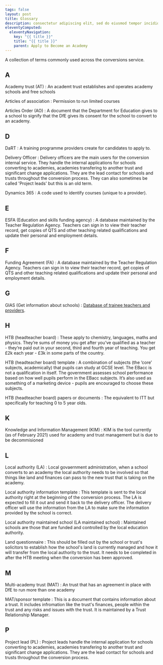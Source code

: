 ```yaml
---
tags: false
layout: post
title: Glossary
description: consectetur adipiscing elit, sed do eiusmod tempor incididunt ut labore et dolore magna aliqua. Ut enim ad minim veniam, quis nostrud exercitation
eleventyComputed:
  eleventyNavigation:
    key: "{{ title }}"
    title: "{{ title }}"
    parent: Apply to Become an Academy
---
```


A collection of terms commonly used across the conversions service.

## A

Academy trust (AT)
: An academt trust establishes and operates academy schools and free schools

Articles of association
: Permission to run limited courses

Articles Order (AO)
: A document that the Department for Education gives to a school to signify that the DfE gives its consent for the school to convert to an academy.

## D

DaRT
: A training programme providers create for candidates to apply to.

Delivery Officer
: Delivery officers are the main users for the conversion internal service. They handle the internal applications for schools converting to academies, academies transfering to another trust and significant change applications. They are the lead contact for schools and trusts throughout the conversion process. They can also sometimes be called 'Project leads' but this is an old term.

Dynamics 365
: A code used to identify courses (unique to a provider).

## E

ESFA (Education and skills funding agency)
: A database maintained by the Teacher Regulation Agency. Teachers can sign in to view their teacher record, get copies of QTS and other teaching related qualifications and update their personal and employment details.

## F

Funding Agreement (FA)
: A database maintained by the Teacher Regulation Agency. Teachers can sign in to view their teacher record, get copies of QTS and other teaching related qualifications and update their personal and employment details.

## G

GIAS (Get information about schools)
: [Database of trainee teachers and providers](https://www.gov.uk/guidance/database-of-trainee-teachers-and-providers-dttp).

## H

HTB (headteacher board)
: These apply to chemistry, languages, maths and physics. They’re sums of money you get after you’ve qualified as a teacher - they’re paid out in your second, third and fourth year of teaching. You get £2k each year - £3k in some parts of the country.

HTB (headteacher board) template
: A combination of subjects (the ‘core’ subjects, academically) that pupils can study at GCSE level. The EBacc is not a qualification in itself. The government assesses school performance based on how well pupils perform in the EBacc subjects. It’s also used as something of a marketing device - pupils are encouraged to choose these subjects.

HTB (headteacher board) papers or documents
: The equivalent to ITT but specifically for teaching 0 to 5 year olds.

## K

Knowledge and Information Management (KIM)
: KIM is the tool currently (as of February 2021) used for academy and trust management but is due to be decommisioned

## L

Local authority (LA)
: Local govaernment administration, when a school converts to an academy the local authority needs to be involved so that things like land and finances can pass to the new trust that is taking on the academy.

Local authority information template
: This template is sent to the local authority right at the beginning of the conversion process. The LA is expected to fill it out and send it back to the delivery officer. The delivery officer will use the information from the LA to make sure the information provided by the school is correct.

Local authority maintained school (LA maintained school)
: Maintained schools are those that are funded and controlled by the local education authority.

Land questionnaire
: This should be filled out by the school or trust's solicitors to establish how the school's land is currently managed and how it will transfer from the local authority to the trust. It needs to be completed in after the HTB meeting when the conversion has been approved.

## M

Multi-academy trust (MAT)
: An trust that has an agreement in place with DfE to run more than one academy

MAT/sponsor template
: This is a document that contains information about a trust. It includes infromation like the trust's finances, people within the trust and any risks and issues with the trust. It is maintained by a Trust Relationship Manager.

## P

Project lead (PL)
: Project leads handle the internal application for schools converting to academies, academies transfering to another trust and significant change applications. They are the lead contact for schools and trusts throughout the conversion process.